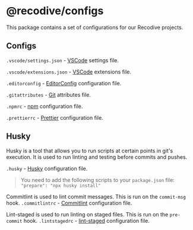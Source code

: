 # @recodive/configs

This package contains a set of configurations for our Recodive projects.

## Configs

`.vscode/settings.json` - [VSCode](https://code.visualstudio.com/) settings file.

`.vscode/extensions.json` - [VSCode](https://code.visualstudio.com/) extensions file.

`.editorconfig` - [EditorConfig](https://editorconfig.org/) configuration file.

`.gitattributes` - [Git](https://git-scm.com/) attributes file.

`.npmrc` - [npm](https://www.npmjs.com/) configuration file.

`.prettierrc` - [Prettier](https://prettier.io/) configuration file.

## Husky
Husky is a tool that allows you to run scripts at certain points in git's execution. It is used to run linting and testing before commits and pushes.

`.husky` - [Husky](https://typicode.github.io/husky/#/) configuration file.
> You need to add the following scripts to your `package.json` file:
`"prepare": "npx husky install"`

Commitlint is used to lint commit messages. This is run on the `commit-msg` hook.
`.commitlintrc` - [Commitlint](https://commitlint.js.org/#/) configuration file.

Lint-staged is used to run linting on staged files. This is run on the `pre-commit` hook.
`.lintstagedrc` - [lint-staged](https://github.com/okonet/lint-staged) configuration file.
